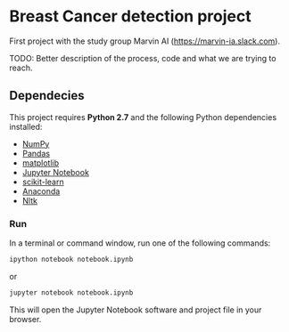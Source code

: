 # Breast Cancer detection project

First project with the study group Marvin AI (https://marvin-ia.slack.com).

TODO: Better description of the process, code and what we are trying to reach.

## Dependecies

This project requires **Python 2.7** and the following Python dependencies installed:

- [NumPy](http://www.numpy.org/)
- [Pandas](http://pandas.pydata.org)
- [matplotlib](http://matplotlib.org/)
- [Jupyter Notebook](http://ipython.org/notebook.html)
- [scikit-learn](http://scikit-learn.org/stable/)
- [Anaconda](http://continuum.io/downloads)
- [Nltk](https://www.nltk.org/install.html)

### Run

In a terminal or command window, run one of the following commands:

```bash
ipython notebook notebook.ipynb
```  
or
```bash
jupyter notebook notebook.ipynb
```

This will open the Jupyter Notebook software and project file in your browser.


